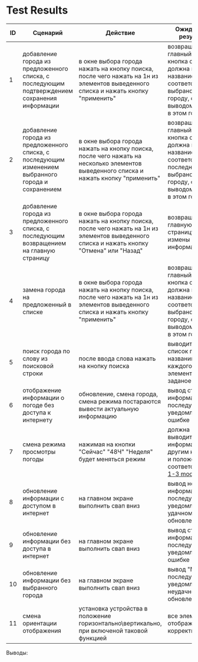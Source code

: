 # Test Results
| ID  | Сценарий | Действие | Ожидаемый результат | Фактический результат | Оценка |
| ------------- | ------------- | ------------- | ------------- | ------------- | ------------- |
| 1 | добавление города из предложенного списка, с последующим подтверждением сохранения информации  | в окне выбора города нажать на кнопку поиска, после чего нажать на 1н из элементов выведенного списка и нажать кнопку "применить" | возвращение на главный экран, кнопка с городом должна иметь название соответствующее выбраному городу, с выводом погоды в этом городе |  | 
| 2 | добавление города из предложенного списка, с последующим изменением выбранного города и сохранением | в окне выбора города нажать на кнопку поиска, после чего нажать на несколько элементов выведенного списка и нажать кнопку "применить" | возвращение на главный экран, кнопка с городом должна иметь название соответствующее последнему выбраному городу, с выводом погоды в этом городе |  | 
| 3 | добавление города из предложенного списка, с последующим возвращением на главную страницу | в окне выбора города нажать на кнопку поиска, после чего нажать на 1н из элементов выведенного списка и нажать кнопку "Отмена" или "Назад" | возвращение на главную страницу, без измены информации |  | 
| 4 | замена города на предложенный в списке  | в окне выбора города нажать на кнопку поиска, после чего нажать на 1н из элементов выведенного списка и нажать кнопку "применить" | возвращение на главный экран, кнопка с городом должна иметь название соответствующее выбраному городу, с выводом погоды в этом городе |  | 
| 5 | поиск города по слову из поисковой строки   | после ввода слова нажать на кнопку поиска | выводится список где в названии города каждого элемента есть заданое слово |  | 
| 6 | отображение информации о погоде без доступа к интернету  | обновление, смена города, смена режима постараются вывести актуальную информацию | вывод старой информации, с последующем уведомлении об ошибке |  | 
| 7 | смена режима просмотры погоды | нажимая на кнопки "Сейчас" "48Ч" "Неделя" будет меняться режим | должна выводится таже информация, но с другим кол-вом и положением, соответствующие [1-3 mockups](https://github.com/vampir9939/Tritpo/tree/master/Documentation/Mockup) |  | 
| 8 | обновление информации с доступом в интернет | на главном экране выполнить свап вниз | вывод новой информации, с последующем уведомлении об удачном обновлении |  | 
| 9 | обновление информации без доступа в интернет  | на главном экране выполнить свап вниз | вывод старой информации, с последующем уведомлении об ошибке |  | 
| 10 | обновление информации без выбранного города  | на главном экране выполнить свап вниз | вывод "No Info", с последующем уведомлением о неудачном обновлении |  | 
| 11 | смена ориентации отображения  | установка устройства в положение горизонтально\вертикально, при включеной таковой функцией | все элементы отображаются корректно |  | 

Выводы: 
